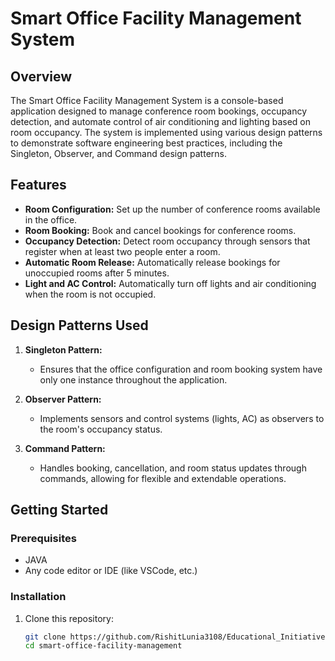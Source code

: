 # Smart Office Facility Management System

## Overview

The Smart Office Facility Management System is a console-based application designed to manage conference room bookings, occupancy detection, and automate control of air conditioning and lighting based on room occupancy. The system is implemented using various design patterns to demonstrate software engineering best practices, including the Singleton, Observer, and Command design patterns.

## Features

- **Room Configuration:** Set up the number of conference rooms available in the office.
- **Room Booking:** Book and cancel bookings for conference rooms.
- **Occupancy Detection:** Detect room occupancy through sensors that register when at least two people enter a room.
- **Automatic Room Release:** Automatically release bookings for unoccupied rooms after 5 minutes.
- **Light and AC Control:** Automatically turn off lights and air conditioning when the room is not occupied.

## Design Patterns Used

1. **Singleton Pattern:** 
   - Ensures that the office configuration and room booking system have only one instance throughout the application.

2. **Observer Pattern:**
   - Implements sensors and control systems (lights, AC) as observers to the room's occupancy status.

3. **Command Pattern:**
   - Handles booking, cancellation, and room status updates through commands, allowing for flexible and extendable operations.

## Getting Started

### Prerequisites

- JAVA
- Any code editor or IDE (like VSCode, etc.)

### Installation

1. Clone this repository:
   ```bash
   git clone https://github.com/RishitLunia3108/Educational_Initiatives.git
   cd smart-office-facility-management
